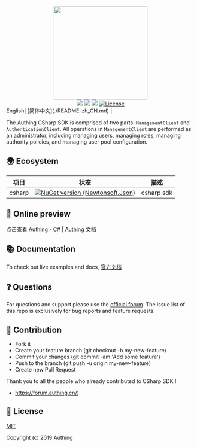 <div align=center>
  <img width="250" src="https://files.authing.co/authing-console/authing-logo-new-20210924.svg" />
</div>
<div align="center">
  <a href="javascript:;"><img src="https://img.shields.io/badge/test-passing-brightgreen" /></a>
  <a href="https://forum.authing.cn/" target="_blank"><img src="https://img.shields.io/badge/chat-forum-blue" /></a>
  <a href="https://docs.authing.cn/v2/reference/ui-components/" target="_blank"><img src="https://img.shields.io/badge/docs-passing-brightgreen" /></a>
  <a href="javascript:;"><img src="https://img.shields.io/badge/License-MIT-success" alt="License"></a>
</div>
 English| [简体中文](./README-zh_CN.md) |

The Authing CSharp SDK is comprised of two parts: `ManagementClient` and `AuthenticationClient`. All operations in `ManagementClient` are performed as an administrator, including managing users, managing roles, managing authority policies, and managing user pool configuration. 



## 🌍 Ecosystem

| 项目   | 状态                                                         | 描述       |
| ------ | ------------------------------------------------------------ | ---------- |
| csharp | [![NuGet version (Newtonsoft.Json)](https://img.shields.io/nuget/v/Authing.CSharp.SDK.svg?style=flat-square)](https://www.nuget.org/packages/Authing.CSharp.SDK/) | csharp sdk |

## 👀 Online preview

点击查看 [Authing - C# | Authing 文档](https://docs.authing.cn/v2/reference/sdk-for-csharp/)

## 📚 Documentation

To check out live examples and docs, [官方文档](https://docs.authing.cn/v2/reference/sdk-for-csharp/)

## ❓ Questions

For questions and support please use the [official forum](https://forum.authing.cn/). The issue list of this repo is exclusively for bug reports and feature requests.

## 🤝 Contribution

- Fork it
- Create your feature branch (git checkout -b my-new-feature)
- Commit your changes (git commit -am 'Add some feature')
- Push to the branch (git push -u origin my-new-feature)
- Create new Pull Request

Thank you to all the people who already contributed to CSharp SDK !

- https://forum.authing.cn/)

## 🎁 License

[MIT](https://opensource.org/licenses/MIT)

Copyright (c) 2019 Authing
